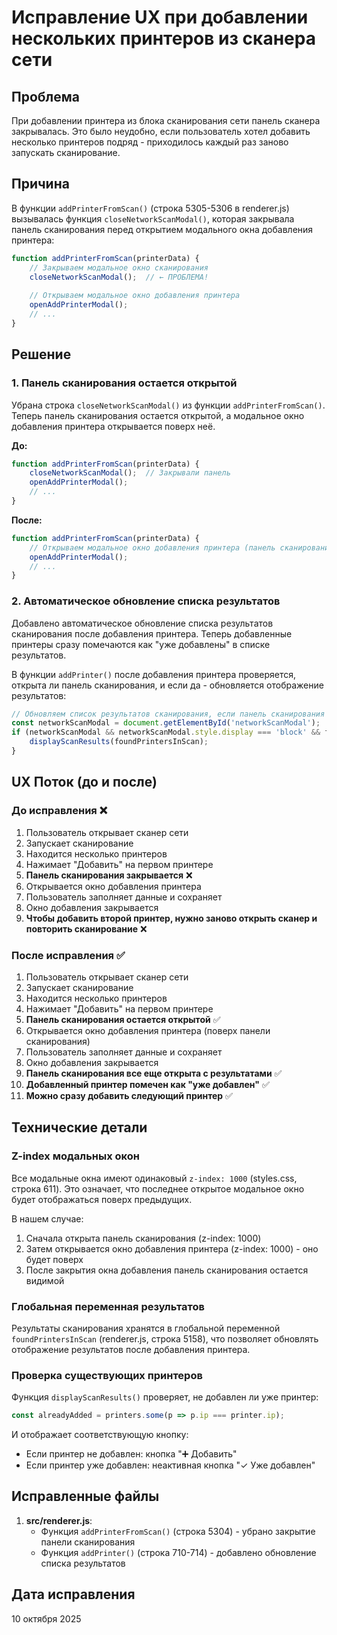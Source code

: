 # Исправление UX при добавлении нескольких принтеров из сканера сети

## Проблема

При добавлении принтера из блока сканирования сети панель сканера закрывалась. Это было неудобно, если пользователь хотел добавить несколько принтеров подряд - приходилось каждый раз заново запускать сканирование.

## Причина

В функции `addPrinterFromScan()` (строка 5305-5306 в renderer.js) вызывалась функция `closeNetworkScanModal()`, которая закрывала панель сканирования перед открытием модального окна добавления принтера:

```javascript
function addPrinterFromScan(printerData) {
    // Закрываем модальное окно сканирования
    closeNetworkScanModal();  // ← ПРОБЛЕМА!
    
    // Открываем модальное окно добавления принтера
    openAddPrinterModal();
    // ...
}
```

## Решение

### 1. Панель сканирования остается открытой

Убрана строка `closeNetworkScanModal()` из функции `addPrinterFromScan()`. Теперь панель сканирования остается открытой, а модальное окно добавления принтера открывается поверх неё.

**До:**
```javascript
function addPrinterFromScan(printerData) {
    closeNetworkScanModal();  // Закрывали панель
    openAddPrinterModal();
    // ...
}
```

**После:**
```javascript
function addPrinterFromScan(printerData) {
    // Открываем модальное окно добавления принтера (панель сканирования остается открытой)
    openAddPrinterModal();
    // ...
}
```

### 2. Автоматическое обновление списка результатов

Добавлено автоматическое обновление списка результатов сканирования после добавления принтера. Теперь добавленные принтеры сразу помечаются как "уже добавлены" в списке результатов.

В функции `addPrinter()` после добавления принтера проверяется, открыта ли панель сканирования, и если да - обновляется отображение результатов:

```javascript
// Обновляем список результатов сканирования, если панель сканирования открыта
const networkScanModal = document.getElementById('networkScanModal');
if (networkScanModal && networkScanModal.style.display === 'block' && foundPrintersInScan.length > 0) {
    displayScanResults(foundPrintersInScan);
}
```

## UX Поток (до и после)

### До исправления ❌

1. Пользователь открывает сканер сети
2. Запускает сканирование
3. Находится несколько принтеров
4. Нажимает "Добавить" на первом принтере
5. **Панель сканирования закрывается** ❌
6. Открывается окно добавления принтера
7. Пользователь заполняет данные и сохраняет
8. Окно добавления закрывается
9. **Чтобы добавить второй принтер, нужно заново открыть сканер и повторить сканирование** ❌

### После исправления ✅

1. Пользователь открывает сканер сети
2. Запускает сканирование
3. Находится несколько принтеров
4. Нажимает "Добавить" на первом принтере
5. **Панель сканирования остается открытой** ✅
6. Открывается окно добавления принтера (поверх панели сканирования)
7. Пользователь заполняет данные и сохраняет
8. Окно добавления закрывается
9. **Панель сканирования все еще открыта с результатами** ✅
10. **Добавленный принтер помечен как "уже добавлен"** ✅
11. **Можно сразу добавить следующий принтер** ✅

## Технические детали

### Z-index модальных окон

Все модальные окна имеют одинаковый `z-index: 1000` (styles.css, строка 611). Это означает, что последнее открытое модальное окно будет отображаться поверх предыдущих. 

В нашем случае:
1. Сначала открыта панель сканирования (z-index: 1000)
2. Затем открывается окно добавления принтера (z-index: 1000) - оно будет поверх
3. После закрытия окна добавления панель сканирования остается видимой

### Глобальная переменная результатов

Результаты сканирования хранятся в глобальной переменной `foundPrintersInScan` (renderer.js, строка 5158), что позволяет обновлять отображение результатов после добавления принтера.

### Проверка существующих принтеров

Функция `displayScanResults()` проверяет, не добавлен ли уже принтер:

```javascript
const alreadyAdded = printers.some(p => p.ip === printer.ip);
```

И отображает соответствующую кнопку:
- Если принтер не добавлен: кнопка "➕ Добавить"
- Если принтер уже добавлен: неактивная кнопка "✓ Уже добавлен"

## Исправленные файлы

1. **src/renderer.js**:
   - Функция `addPrinterFromScan()` (строка 5304) - убрано закрытие панели сканирования
   - Функция `addPrinter()` (строка 710-714) - добавлено обновление списка результатов

## Дата исправления

10 октября 2025





